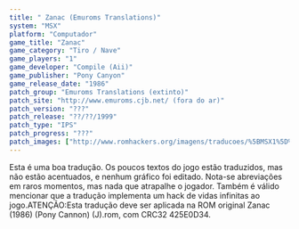 ```yaml
---
title: " Zanac (Emuroms Translations)"
system: "MSX"
platform: "Computador"
game_title: "Zanac"
game_category: "Tiro / Nave"
game_players: "1"
game_developer: "Compile (Aii)"
game_publisher: "Pony Canyon"
game_release_date: "1986"
patch_group: "Emuroms Translations (extinto)"
patch_site: "http://www.emuroms.cjb.net/ (fora do ar)"
patch_version: "???"
patch_release: "??/??/1999"
patch_type: "IPS"
patch_progress: "???"
patch_images: ["http://www.romhackers.org/imagens/traducoes/%5BMSX1%5D%20Zanac%20-%20Emuroms%20Translations%20-%201.png","http://www.romhackers.org/imagens/traducoes/%5BMSX1%5D%20Zanac%20-%20Emuroms%20Translations%20-%202.png","http://www.romhackers.org/imagens/traducoes/%5BMSX1%5D%20Zanac%20-%20Emuroms%20Translations%20-%203.png"]
---
```

Esta é uma boa tradução. Os poucos textos do jogo estão traduzidos, mas não estão acentuados, e nenhum gráfico foi editado. Nota-se abreviações em raros momentos, mas nada que atrapalhe o jogador. Também é válido mencionar que a tradução implementa um hack de vidas infinitas ao jogo.ATENÇÃO:Esta tradução deve ser aplicada na ROM original Zanac (1986) (Pony Cannon) (J).rom, com CRC32 425E0D34.